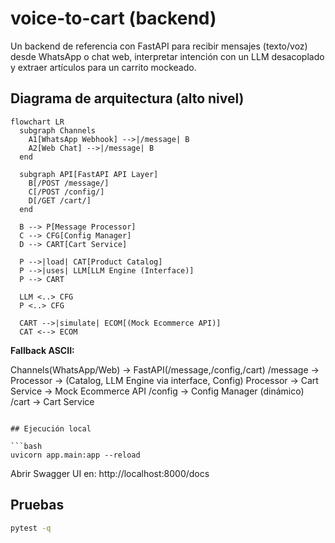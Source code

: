 # voice-to-cart (backend)

Un backend de referencia con FastAPI para recibir mensajes (texto/voz) desde WhatsApp o chat web, interpretar intención con un LLM desacoplado y extraer artículos para un carrito mockeado.

## Diagrama de arquitectura (alto nivel)

```mermaid
flowchart LR
  subgraph Channels
    A1[WhatsApp Webhook] -->|/message| B
    A2[Web Chat] -->|/message| B
  end

  subgraph API[FastAPI API Layer]
    B[/POST /message/]
    C[/POST /config/]
    D[/GET /cart/]
  end

  B --> P[Message Processor]
  C --> CFG[Config Manager]
  D --> CART[Cart Service]

  P -->|load| CAT[Product Catalog]
  P -->|uses| LLM[LLM Engine (Interface)]
  P --> CART

  LLM <..> CFG
  P <..> CFG

  CART -->|simulate| ECOM[(Mock Ecommerce API)]
  CAT <--> ECOM
```

**Fallback ASCII:**

Channels(WhatsApp/Web) -> FastAPI(/message,/config,/cart)
/message -> Processor -> (Catalog, LLM Engine via interface, Config)
Processor -> Cart Service -> Mock Ecommerce API
/config -> Config Manager (dinámico)
/cart -> Cart Service
```

## Ejecución local

```bash
uvicorn app.main:app --reload
```

Abrir Swagger UI en: http://localhost:8000/docs

## Pruebas

```bash
pytest -q
```
